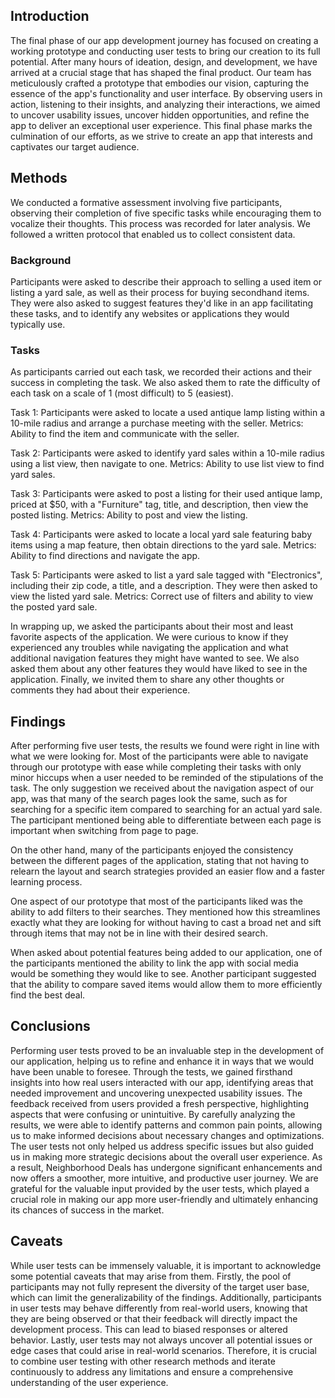## Introduction

The final phase of our app development journey has focused on creating a working prototype and conducting user tests to bring our creation to its full potential. After many hours of ideation, design, and development, we have arrived at a crucial stage that has shaped the final product. Our team has meticulously crafted a prototype that embodies our vision, capturing the essence of the app's functionality and user interface. By observing users in action, listening to their insights, and analyzing their interactions, we aimed to uncover usability issues, uncover hidden opportunities, and refine the app to deliver an exceptional user experience. This final phase marks the culmination of our efforts, as we strive to create an app that interests and captivates our target audience.

## Methods

We conducted a formative assessment involving five participants, observing their completion of five specific tasks while encouraging them to vocalize their thoughts. This process was recorded for later analysis. We followed a written protocol that enabled us to collect consistent data.

### Background

Participants were asked to describe their approach to selling a used item or listing a yard sale, as well as their process for buying secondhand items. They were also asked to suggest features they'd like in an app facilitating these tasks, and to identify any websites or applications they would typically use.

### Tasks

As participants carried out each task, we recorded their actions and their success in completing the task. We also asked them to rate the difficulty of each task on a scale of 1 (most difficult) to 5 (easiest).

Task 1: Participants were asked to locate a used antique lamp listing within a 10-mile radius and arrange a purchase meeting with the seller. Metrics: Ability to find the item and communicate with the seller.

Task 2: Participants were asked to identify yard sales within a 10-mile radius using a list view, then navigate to one. Metrics: Ability to use list view to find yard sales.

Task 3: Participants were asked to post a listing for their used antique lamp, priced at $50, with a "Furniture" tag, title, and description, then view the posted listing. Metrics: Ability to post and view the listing.

Task 4: Participants were asked to locate a local yard sale featuring baby items using a map feature, then obtain directions to the yard sale. Metrics: Ability to find directions and navigate the app.

Task 5: Participants were asked to list a yard sale tagged with "Electronics", including their zip code, a title, and a description. They were then asked to view the listed yard sale. Metrics: Correct use of filters and ability to view the posted yard sale.

In wrapping up, we asked the participants about their most and least favorite aspects of the application. We were curious to know if they experienced any troubles while navigating the application and what additional navigation features they might have wanted to see. We also asked them about any other features they would have liked to see in the application. Finally, we invited them to share any other thoughts or comments they had about their experience.


## Findings

After performing five user tests, the results we found were right in line with what we were looking for. Most of the participants were able to navigate through our prototype with ease while completing their tasks with only minor hiccups when a user needed to be reminded of the stipulations of the task. The only suggestion we received about the navigation aspect of our app, was that many of the search pages look the same, such as for searching for a specific item compared to searching for an actual yard sale. The participant mentioned being able to differentiate between each page is important when switching from page to page. 

On the other hand, many of the participants enjoyed the consistency between the different pages of the application, stating that not having to relearn the layout and search strategies provided an easier flow and a faster learning process. 

One aspect of our prototype that most of the participants liked was the ability to add filters to their searches. They mentioned how this streamlines exactly what they are looking for without having to cast a broad net and sift through items that may not be in line with their desired search.

When asked about potential features being added to our application, one of the participants mentioned the ability to link the app with social media would be something they would like to see. Another participant suggested that the ability to compare saved items would allow them to more efficiently find the best deal.



## Conclusions

Performing user tests proved to be an invaluable step in the development of our application, helping us to refine and enhance it in ways that we would have been unable to foresee. Through the tests, we gained firsthand insights into how real users interacted with our app, identifying areas that needed improvement and uncovering unexpected usability issues. The feedback received from users provided a fresh perspective, highlighting aspects that were confusing or unintuitive. By carefully analyzing the results, we were able to identify patterns and common pain points, allowing us to make informed decisions about necessary changes and optimizations. The user tests not only helped us address specific issues but also guided us in making more strategic decisions about the overall user experience. As a result, Neighborhood Deals has undergone significant enhancements and now offers a smoother, more intuitive, and productive user journey. We are grateful for the valuable input provided by the user tests, which played a crucial role in making our app more user-friendly and ultimately enhancing its chances of success in the market.

## Caveats 

While user tests can be immensely valuable, it is important to acknowledge some potential caveats that may arise from them. Firstly, the pool of participants may not fully represent the diversity of the target user base, which can limit the generalizability of the findings. Additionally, participants in user tests may behave differently from real-world users, knowing that they are being observed or that their feedback will directly impact the development process. This can lead to biased responses or altered behavior. Lastly, user tests may not always uncover all potential issues or edge cases that could arise in real-world scenarios. Therefore, it is crucial to combine user testing with other research methods and iterate continuously to address any limitations and ensure a comprehensive understanding of the user experience.
